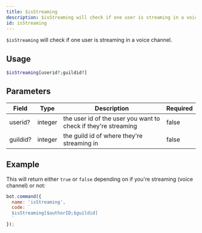 ```yaml
---
title: $isStreaming 
description: $isStreaming will check if one user is streaming in a voice channel.
id: isStreaming
---
```


`$isStreaming` will check if one user is streaming in a voice channel.

## Usage

```php
$isStreaming[userid?;guildid?]
```

## Parameters 


| Field    | Type    | Description                                                    | Required |
| -------- | ------- | -------------------------------------------------------------- | -------- |
| userid?  | integer | the user id of the user you want to check if they're streaming | false       |
| guildid? | integer | the guild id of where they're streaming in                     | false       |


## Example

This will return either `true` or `false` depending on if you're streaming (voice channel) or not:

```javascript
bot.command({
  name: 'isStreaming',
  code: `
  $isStreaming[$authorID;$guildid]
  `
});
```
